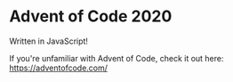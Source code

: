 # Advent of Code 2020

Written in JavaScript!

If you're unfamiliar with Advent of Code, check it out here: https://adventofcode.com/
